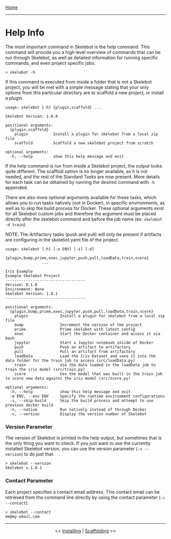 [Home](index.md)

---

# Help Info

The most important command in Skelebot is the help command. This command will provide you a high level overview of commands that can be run through Skelebot, as well as detailed information for running specific commands, and even project specific jobs.

```
> skelebot -h
```

If this command is executed from inside a folder that is not a Skelebot project, you will be met with a simple message stating that your only options from this particular directory are to scaffold a new project, or install a plugin.

```
usage: skelebot [-h] {plugin,scaffold} ...

Skelebot Version: 1.0.0

positional arguments:
  {plugin,scaffold}
    plugin           Install a plugin for skelebot from a local zip file
    scaffold         Scaffold a new skelebot project from scratch

optional arguments:
  -h, --help         show this help message and exit
```

If the help command is run from inside a Skelebot project, the output looks quite different. The scaffold option is no longer available, as it is not needed, and the rest of the Standard Tasks are now present. More details for each task can be obtained by running the desired command with `-h` appended.

There are also more optional arguments available for these tasks, which allows you to run tasks natively (not in Docker), in specific environments, as well as to skip the build process for Docker. These optional arguments exist for all Skelebot custom jobs and therefore the argument must be placed directly after the skelebot command and before the job name (ex: `skelebot -d train`).

NOTE: The Artifactory tasks (push and pull) will only be present if artifacts are configuring in the skelebot.yaml file of the project.

```
usage: skelebot [-h] [-e ENV] [-s] [-d]
                {plugin,bump,prime,exec,jupyter,push,pull,loadData,train,score}
                ...

Iris Example
Example Skelebot Project
-----------------------------------
Version: 0.1.0
Environment: None
Skelebot Version: 1.8.1
-----------------------------------

positional arguments:
  {plugin,bump,prime,exec,jupyter,push,pull,loadData,train,score}
    plugin              Install a plugin for skelebot from a local zip file
    bump                Increment the version of the project
    prime               Prime skelebot with latest config
    exec                Start the Docker container and access it via bash
    jupyter             Start a Jupyter notebook inside of Docker
    push                Push an artifact to artifactory
    pull                Pull an artifact from artifactory
    loadData            Load the Iris Dataset and save it into the data folder for the train job to access (src/loadData.py)
    train               Use the data loaded in the loadData job to train the iris model (src/train.py)
    score               Use the model that was built in the train job to score new data against the iris model (src/score.py)

optional arguments:
  -h, --help            show this help message and exit
  -e ENV, --env ENV     Specify the runtime environment configurations
  -s, --skip-build      Skip the build process and attempt to use previous docker build
  -n, --native          Run natively instead of through Docker
  -v, --version         Display the version number of Skelebot
```

### Version Parameter
The version of Skelebot is printed in the help output, but sometimes that is the only thing you want to check. If you just want to see the currently installed Skelebot version, you can use the version parameter (`-v --version`) to do just that.

```
> skelebot --version
Skelebot v.1.8.1
```

### Contact Parameter
Each project specifies a contact email address. This contact email can be retrieved from the command line directly by using the contact parameter (`-c --contact`).

```
> skelebot --contact
me@my-email.com
```

---

<center><< <a href="installing.html">Installing</a>  |  <a href="scaffolding.html">Scaffolding</a> >></center>
